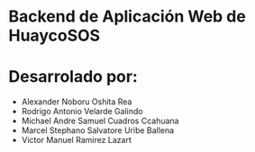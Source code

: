 ﻿# Backend de Aplicación Web de HuaycoSOS
# Desarrolado por:
- Alexander Noboru Oshita Rea
- Rodrigo Antonio Velarde Galindo
- Michael Andre Samuel Cuadros Ccahuana
- Marcel Stephano Salvatore Uribe Ballena
- Victor Manuel Ramirez Lazart

